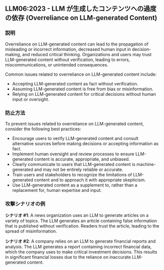 ## LLM06:2023 - LLM が生成したコンテンツへの過度の依存 (Overreliance on LLM-generated Content)

### 説明
Overreliance on LLM-generated content can lead to the propagation of misleading or incorrect information, decreased human input in decision-making, and reduced critical thinking. Organizations and users may trust LLM-generated content without verification, leading to errors, miscommunications, or unintended consequences.

Common issues related to overreliance on LLM-generated content include:
- Accepting LLM-generated content as fact without verification.
- Assuming LLM-generated content is free from bias or misinformation.
- Relying on LLM-generated content for critical decisions without human input or oversight.

### 防止方法
To prevent issues related to overreliance on LLM-generated content, consider the following best practices:
- Encourage users to verify LLM-generated content and consult alternative sources before making decisions or accepting information as fact.
- Implement human oversight and review processes to ensure LLM-generated content is accurate, appropriate, and unbiased.
- Clearly communicate to users that LLM-generated content is machine-generated and may not be entirely reliable or accurate.
- Train users and stakeholders to recognize the limitations of LLM-generated content and to approach it with appropriate skepticism.
- Use LLM-generated content as a supplement to, rather than a replacement for, human expertise and input.

### 攻撃シナリオの例
**シナリオ #1**: A news organization uses an LLM to generate articles on a variety of topics. The LLM generates an article containing false information that is published without verification. Readers trust the article, leading to the spread of misinformation.

**シナリオ #2**: A company relies on an LLM to generate financial reports and analysis. The LLM generates a report containing incorrect financial data, which the company uses to make critical investment decisions. This results in significant financial losses due to the reliance on inaccurate LLM-generated content.
